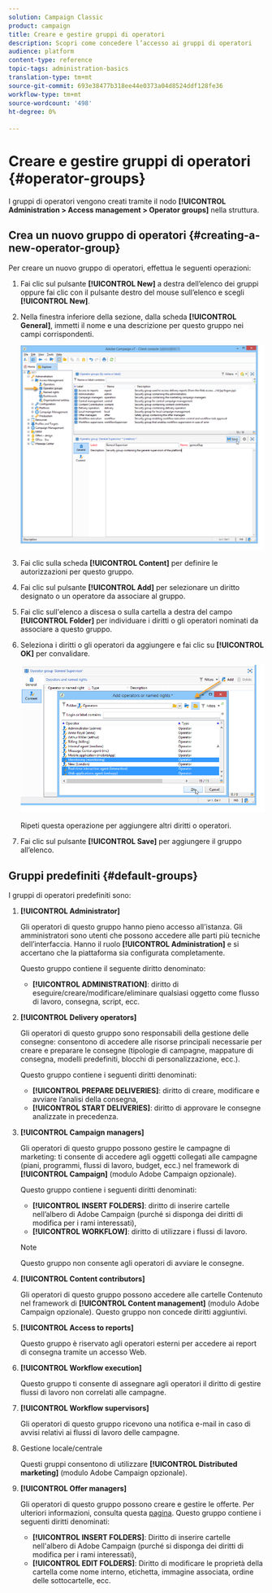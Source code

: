 ```yaml
---
solution: Campaign Classic
product: campaign
title: Creare e gestire gruppi di operatori
description: Scopri come concedere l’accesso ai gruppi di operatori
audience: platform
content-type: reference
topic-tags: administration-basics
translation-type: tm+mt
source-git-commit: 693e38477b318ee44e0373a04d8524ddf128fe36
workflow-type: tm+mt
source-wordcount: '498'
ht-degree: 0%

---
```



# Creare e gestire gruppi di operatori {#operator-groups}

I gruppi di operatori vengono creati tramite il nodo **[!UICONTROL Administration > Access management > Operator groups]** nella struttura.

## Crea un nuovo gruppo di operatori {#creating-a-new-operator-group}

Per creare un nuovo gruppo di operatori, effettua le seguenti operazioni:

1. Fai clic sul pulsante **[!UICONTROL New]** a destra dell’elenco dei gruppi oppure fai clic con il pulsante destro del mouse sull’elenco e scegli **[!UICONTROL New]**.
1. Nella finestra inferiore della sezione, dalla scheda **[!UICONTROL General]**, immetti il nome e una descrizione per questo gruppo nei campi corrispondenti.

   ![](assets/s_ncs_user_create_operator_gp.png)

1. Fai clic sulla scheda **[!UICONTROL Content]** per definire le autorizzazioni per questo gruppo.
1. Fai clic sul pulsante **[!UICONTROL Add]** per selezionare un diritto designato o un operatore da associare al gruppo.
1. Fai clic sull&#39;elenco a discesa o sulla cartella a destra del campo **[!UICONTROL Folder]** per individuare i diritti o gli operatori nominati da associare a questo gruppo.
1. Seleziona i diritti o gli operatori da aggiungere e fai clic su **[!UICONTROL OK]** per convalidare.

   ![](assets/s_ncs_user_create_operator_gp03.png)

   Ripeti questa operazione per aggiungere altri diritti o operatori.

1. Fai clic sul pulsante **[!UICONTROL Save]** per aggiungere il gruppo all’elenco.

## Gruppi predefiniti {#default-groups}

I gruppi di operatori predefiniti sono:

1. **[!UICONTROL Administrator]**

   Gli operatori di questo gruppo hanno pieno accesso all’istanza. Gli amministratori sono utenti che possono accedere alle parti più tecniche dell’interfaccia. Hanno il ruolo **[!UICONTROL Administration]** e si accertano che la piattaforma sia configurata completamente.

   Questo gruppo contiene il seguente diritto denominato:

   * **[!UICONTROL ADMINISTRATION]**: diritto di eseguire/creare/modificare/eliminare qualsiasi oggetto come flusso di lavoro, consegna, script, ecc.

1. **[!UICONTROL Delivery operators]**

   Gli operatori di questo gruppo sono responsabili della gestione delle consegne: consentono di accedere alle risorse principali necessarie per creare e preparare le consegne (tipologie di campagne, mappature di consegna, modelli predefiniti, blocchi di personalizzazione, ecc.).

   Questo gruppo contiene i seguenti diritti denominati:

   * **[!UICONTROL PREPARE DELIVERIES]**: diritto di creare, modificare e avviare l’analisi della consegna,
   * **[!UICONTROL START DELIVERIES]**: diritto di approvare le consegne analizzate in precedenza.

1. **[!UICONTROL Campaign managers]**

   Gli operatori di questo gruppo possono gestire le campagne di marketing: ti consente di accedere agli oggetti collegati alle campagne (piani, programmi, flussi di lavoro, budget, ecc.) nel framework di **[!UICONTROL Campaign]** (modulo Adobe Campaign opzionale).

   Questo gruppo contiene i seguenti diritti denominati:

   * **[!UICONTROL INSERT FOLDERS]**: diritto di inserire cartelle nell’albero di Adobe Campaign (purché si disponga dei diritti di modifica per i rami interessati),
   * **[!UICONTROL WORKFLOW]**: diritto di utilizzare i flussi di lavoro.

   >[!NOTE]
   >
   >Questo gruppo non consente agli operatori di avviare le consegne.

1. **[!UICONTROL Content contributors]**

   Gli operatori di questo gruppo possono accedere alle cartelle Contenuto nel framework di **[!UICONTROL Content management]** (modulo Adobe Campaign opzionale). Questo gruppo non concede diritti aggiuntivi.

1. **[!UICONTROL Access to reports]**

   Questo gruppo è riservato agli operatori esterni per accedere ai report di consegna tramite un accesso Web.

1. **[!UICONTROL Workflow execution]**

   Questo gruppo ti consente di assegnare agli operatori il diritto di gestire flussi di lavoro non correlati alle campagne.

1. **[!UICONTROL Workflow supervisors]**

   Gli operatori di questo gruppo ricevono una notifica e-mail in caso di avvisi relativi ai flussi di lavoro delle campagne.

1. Gestione locale/centrale

   Questi gruppi consentono di utilizzare **[!UICONTROL Distributed marketing]** (modulo Adobe Campaign opzionale).

1. **[!UICONTROL Offer managers]**

   Gli operatori di questo gruppo possono creare e gestire le offerte. Per ulteriori informazioni, consulta questa [pagina](../../interaction/using/operator-profiles.md).
Questo gruppo contiene i seguenti diritti denominati:

   * **[!UICONTROL INSERT FOLDERS]**: Diritto di inserire cartelle nell&#39;albero di Adobe Campaign (purché si disponga dei diritti di modifica per i rami interessati),
   * **[!UICONTROL EDIT FOLDERS]**: Diritto di modificare le proprietà della cartella come nome interno, etichetta, immagine associata, ordine delle sottocartelle, ecc.



